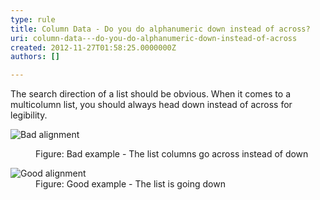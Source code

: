 ```yaml
---
type: rule
title: Column Data - Do you do alphanumeric down instead of across?
uri: column-data---do-you-do-alphanumeric-down-instead-of-across
created: 2012-11-27T01:58:25.0000000Z
authors: []

---
```


 
The search direction of a list should be obvious. When it comes to a multicolumn list, you should always head down instead of across for legibility.
   ​<dl class="badImage"><dt><img alt="Bad alignment" src="http&#58;//www.ssw.com.au/ssw/Standards/Rules/Images/bad-alphanum.jpg"></dt>
<dd>Figure&#58; Bad example - The list columns go across instead of down</dd></dl><dl class="goodImage"><dt><img alt="Good alignment" src="http&#58;//www.ssw.com.au/ssw/Standards/Rules/Images/good-alphanum.jpg"></dt>
<dd>Figure&#58; Good example - The list is going down</dd></dl>
